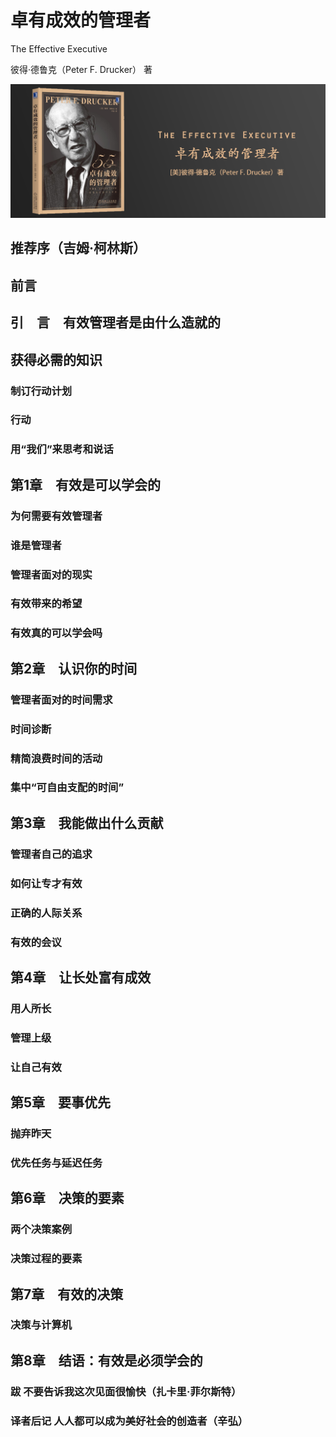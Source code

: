 # 卓有成效的管理者

The Effective Executive

彼得·德鲁克（Peter F. Drucker） 著

![封面](contents/wx-cover.png)

## 推荐序（吉姆·柯林斯）

## 前言

## 引　言　有效管理者是由什么造就的

## 获得必需的知识

### 制订行动计划

### 行动

### 用“我们”来思考和说话

## 第1章　有效是可以学会的

### 为何需要有效管理者

### 谁是管理者

### 管理者面对的现实

### 有效带来的希望

### 有效真的可以学会吗

## 第2章　认识你的时间

### 管理者面对的时间需求

### 时间诊断

### 精简浪费时间的活动

### 集中“可自由支配的时间”

## 第3章　我能做出什么贡献

### 管理者自己的追求

### 如何让专才有效

### 正确的人际关系

### 有效的会议

## 第4章　让长处富有成效

### 用人所长

### 管理上级

### 让自己有效

## 第5章　要事优先

### 抛弃昨天

### 优先任务与延迟任务

## 第6章　决策的要素

### 两个决策案例

### 决策过程的要素

## 第7章　有效的决策

### 决策与计算机

## 第8章　结语：有效是必须学会的

### 跋 不要告诉我这次见面很愉快（扎卡里·菲尔斯特）

### 译者后记 人人都可以成为美好社会的创造者（辛弘）
